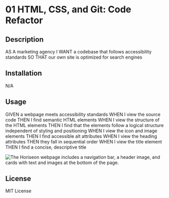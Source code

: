 # 01 HTML, CSS, and Git: Code Refactor

## Description
AS A marketing agency
I WANT a codebase that follows accessibility standards
SO THAT our own site is optimized for search engines

## Installation
N/A

## Usage
GIVEN a webpage meets accessibility standards
WHEN I view the source code
THEN I find semantic HTML elements
WHEN I view the structure of the HTML elements
THEN I find that the elements follow a logical structure independent of styling and positioning
WHEN I view the icon and image elements
THEN I find accessible alt attributes
WHEN I view the heading attributes
THEN they fall in sequential order
WHEN I view the title element
THEN I find a concise, descriptive title

![The Horiseon webpage includes a navigation bar, a header image, and cards with text and images at the bottom of the page.](../Assets/01-html-css-git-homework-demo.png)

## License
MIT License